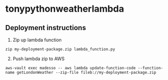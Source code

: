 # tonypythonweatherlambda

## Deployment instructions
1. Zip up lambda function
```
zip my-deployment-package.zip lambda_function.py
```
2. Push lambda zip to AWS
```
aws-vault exec madesso -- aws lambda update-function-code --function-name getLondonWeather --zip-file fileb://my-deployment-package.zip
```


